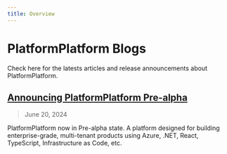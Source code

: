 ```yaml
---
title: Overview
---
```

# PlatformPlatform Blogs

Check here for the latests articles and release announcements about PlatformPlatform.

## [Announcing PlatformPlatform Pre-alpha](/blog/announcing-0-1)

> June 20, 2024

PlatformPlatform now in Pre-alpha state. A platform designed for building enterprise-grade, multi-tenant products using Azure, .NET, React, TypeScript, Infrastructure as Code, etc.